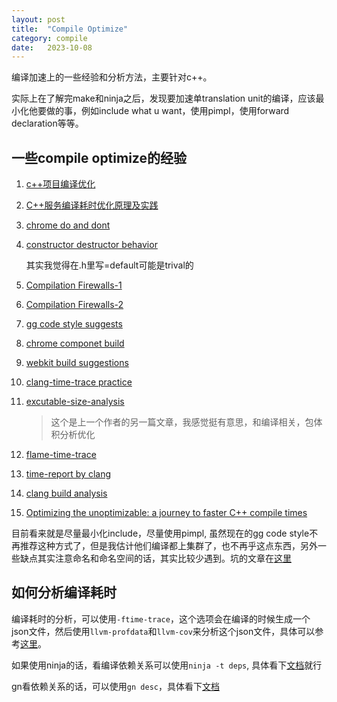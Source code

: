 ```yaml
---
layout: post
title:  "Compile Optimize"
category: compile
date:   2023-10-08
---
```


编译加速上的一些经验和分析方法，主要针对c++。

实际上在了解完make和ninja之后，发现要加速单translation unit的编译，应该最小化他要做的事，例如include what u want，使用pimpl，使用forward declaration等等。

## 一些compile optimize的经验

1. [c++项目编译优化](https://bot-man-jl.github.io/articles/?post=2022/Cpp-Project-Compile-Optimization)

2. [C++服务编译耗时优化原理及实践](https://tech.meituan.com/2020/12/10/apache-kylin-practice-in-meituan.html)

3. [chrome do and dont](https://github.com/chromium/chromium/blob/master/styleguide/c%2B%2B/c%2B%2B-dos-and-donts.md#minimize-code-in-headers)

4. [constructor destructor behavior](https://www.chromium.org/developers/coding-style/chromium-style-checker-errors/#constructordestructor-errors)
    
    其实我觉得在.h里写=default可能是trival的

5. [Compilation Firewalls-1](https://herbsutter.com/gotw/_100/)

6. [Compilation Firewalls-2](https://herbsutter.com/gotw/_101/)

7. [gg code style suggests](https://google.github.io/styleguide/cppguide.html#The__define_Guard)

8. [chrome componet build](https://github.com/chromium/chromium/blob/master/docs/component_build.md)

9. [webkit build suggestions](https://trac.webkit.org/wiki/AnalyzingBuildPerformance)

10. [clang-time-trace practice](https://www.snsystems.com/technology/tech-blog/clang-time-trace-feature)

11. [excutable-size-analysis](https://snsystems.com/technology/tech-blog/analyzing-the-size-of-the-compiler-executable)
    > 这个是上一个作者的另一篇文章，我感觉挺有意思，和编译相关，包体积分析优化

12. [flame-time-trace](https://aras-p.info/blog/2019/01/16/time-trace-timeline-flame-chart-profiler-for-Clang/)

13. [time-report by clang](https://aras-p.info/blog/2019/01/12/Investigating-compile-times-and-Clang-ftime-report/)

14. [clang build analysis](https://aras-p.info/blog/2019/09/28/Clang-Build-Analyzer/)

15. [Optimizing the unoptimizable: a journey to faster C++ compile times](https://vitaut.net/posts/2024/faster-cpp-compile-times/)

目前看来就是尽量最小化include，尽量使用pimpl, 虽然现在的gg code style不再推荐这种方式了，但是我估计他们编译都上集群了，也不再乎这点东西，另外一些缺点其实注意命名和命名空间的话，其实比较少遇到。坑的文章在[这里](https://www.zhihu.com/question/63201378)

## 如何分析编译耗时

编译耗时的分析，可以使用`-ftime-trace`，这个选项会在编译的时候生成一个json文件，然后使用`llvm-profdata`和`llvm-cov`来分析这个json文件，具体可以参考[这里](https://clang.llvm.org/docs/CommandGuide/clang.html#cmdoption-ftime-trace)。

如果使用ninja的话，看编译依赖关系可以使用`ninja -t deps`, 具体看下[文档](https://ninja-build.org/manual.html#_extra_tools)就行

gn看依赖关系的话，可以使用`gn desc`，具体看下[文档](https://gn.googlesource.com/gn/+/master/docs/reference.md#cmd_desc)
